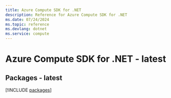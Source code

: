 ```yaml
---
title: Azure Compute SDK for .NET
description: Reference for Azure Compute SDK for .NET
ms.date: 07/24/2024
ms.topic: reference
ms.devlang: dotnet
ms.service: compute
---
```

# Azure Compute SDK for .NET - latest
## Packages - latest
[!INCLUDE [packages](compute-index.md)]
